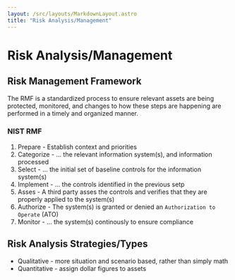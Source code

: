 ```yaml
---
layout: /src/layouts/MarkdownLayout.astro
title: "Risk Analysis/Management"
---
```

# Risk Analysis/Management

## Risk Management Framework

The RMF is a standardized process to ensure relevant assets are being protected, monitored, and changes to how these steps are happening are performed in a timely and organized manner.

### NIST RMF
1. Prepare - Establish context and priorities
2. Categorize - ... the relevant information system(s), and information processed
3. Select - ... the initial set of baseline controls for the information system(s)
4. Implement - ... the controls identified in the previous setp
5. Asses - A third party asses the controls and verifies that they are properly applied to the system(s)
6. Authorize - The system(s) is granted or denied an `Authorization to Operate` (ATO)
7. Monitor - ... the system(s) continously to ensure compliance

## Risk Analysis Strategies/Types
* Qualitative - more situation and scenario based, rather than simply math
* Quantitative - assign dollar figures to assets
